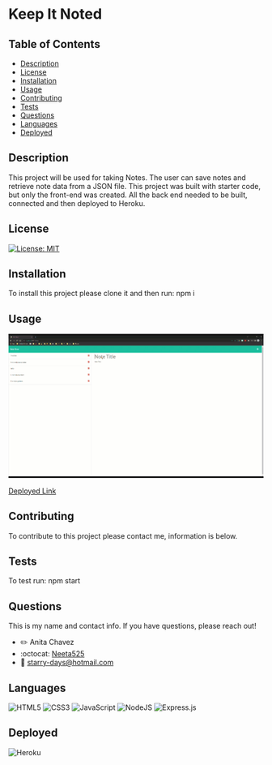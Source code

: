 # Keep It Noted

## Table of Contents
- [Description](#description)
- [License](#license)
- [Installation](#installation)
- [Usage](#usage)
- [Contributing](#contributing)
- [Tests](#test)
- [Questions](#questions)
- [Languages](#languages)
- [Deployed](#deployed)

## Description
This project will be used for taking Notes. The user can save notes and retrieve note data from a JSON file. This project was built with starter code, but only the front-end was created. All the back end needed to be built, connected and then deployed to Heroku.

## License
[![License: MIT](https://img.shields.io/badge/License-MIT-yellow.svg)](https://opensource.org/licenses/MIT)

## Installation
To install this project please clone it and then run: npm i

## Usage
![NotedGIF](assets/KeepNoted.gif) 

[Deployed Link](https://morning-stream-54406.herokuapp.com/)

## Contributing
To contribute to this project please contact me, information is below.

## Tests
To test run: npm start

## Questions
This is my name and contact info. If you have questions, please reach out!
- :pencil2: Anita Chavez 
- :octocat: [Neeta525](https://github.com/Neeta525)
- :email: starry-days@hotmail.com

## Languages
![HTML5](https://img.shields.io/badge/html5-%23E34F26.svg?style=for-the-badge&logo=html5&logoColor=white)
![CSS3](https://img.shields.io/badge/css3-%231572B6.svg?style=for-the-badge&logo=css3&logoColor=white)
![JavaScript](https://img.shields.io/badge/javascript-%23323330.svg?style=for-the-badge&logo=javascript&logoColor=%23F7DF1E)
![NodeJS](https://img.shields.io/badge/node.js-6DA55F?style=for-the-badge&logo=node.js&logoColor=white)
![Express.js](https://img.shields.io/badge/express.js-%23404d59.svg?style=for-the-badge&logo=express&logoColor=%2361DAFB)

## Deployed
![Heroku](https://img.shields.io/badge/heroku-%23430098.svg?style=for-the-badge&logo=heroku&logoColor=white)


